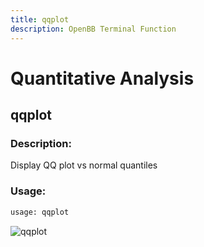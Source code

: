 ```yaml
---
title: qqplot
description: OpenBB Terminal Function
---
```


# Quantitative Analysis

## qqplot

### Description: 

Display QQ plot vs normal quantiles

### Usage: 
```python
usage: qqplot
```



![qqplot](https://user-images.githubusercontent.com/46355364/154307858-acd1a7d0-bb40-4639-a69c-c316749a90ab.png)

